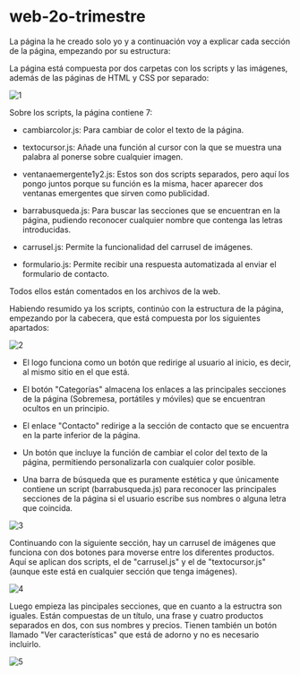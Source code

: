 # web-2o-trimestre
La página la he creado solo yo y a continuación voy a explicar cada sección de la página, empezando por su estructura:

La página está compuesta por dos carpetas con los scripts y las imágenes, además de las páginas de HTML y CSS por separado:  

![1](https://i.imgur.com/DuBhDsg.png) 

Sobre los scripts, la página contiene 7:

- cambiarcolor.js: Para cambiar de color el texto de la página.
  
- textocursor.js: Añade una función al cursor con la que se muestra una palabra al ponerse sobre cualquier imagen.
  
- ventanaemergente1y2.js: Estos son dos scripts separados, pero aquí los pongo juntos porque su función es la misma, hacer aparecer dos ventanas emergentes que sirven como publicidad.
  
- barrabusqueda.js: Para buscar las secciones que se encuentran en la página, pudiendo reconocer cualquier nombre que contenga las letras introducidas.
  
- carrusel.js: Permite la funcionalidad del carrusel de imágenes.
  
- formulario.js: Permite recibir una respuesta automatizada al enviar el formulario de contacto.

Todos ellos están comentados en los archivos de la web.

Habiendo resumido ya los scripts, continúo con la estructura de la página, empezando por la cabecera, que está compuesta por los siguientes apartados:

![2](https://i.imgur.com/WJbKK02.png)  

- El logo funciona como un botón que redirige al usuario al inicio, es decir, al mismo sitio en el que está.
  
- El botón "Categorías" almacena los enlaces a las principales secciones de la página (Sobremesa, portátiles y móviles) que se encuentran ocultos en un principio.

- El enlace "Contacto" redirige a la sección de contacto que se encuentra en la parte inferior de la página.

- Un botón que incluye la función de cambiar el color del texto de la página, permitiendo personalizarla con cualquier color posible.

- Una barra de búsqueda que es puramente estética y que únicamente contiene un script (barrabusqueda.js) para reconocer las principales secciones de la página si el usuario escribe sus nombres o alguna letra que coincida.

![3](https://i.imgur.com/0vmPlI8.png)


Continuando con la siguiente sección, hay un carrusel de imágenes que funciona con dos botones para moverse entre los diferentes productos. Aquí se aplican dos scripts, el de "carrusel.js" y el de "textocursor.js" (aunque este está en cualquier sección que tenga imágenes).

![4](https://i.imgur.com/EHw76rD.png)

Luego empieza las pincipales secciones, que en cuanto a la estructra son iguales. Están compuestas de un título, una frase y cuatro productos separados en dos, con sus nombres y precios. Tienen también un botón llamado "Ver características" que está de adorno y no es necesario incluirlo.

![5](https://i.imgur.com/rhlhewf.png)
